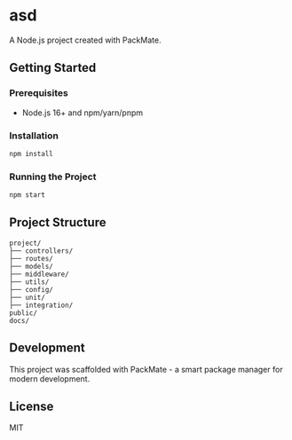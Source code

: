 # asd

A Node.js project created with PackMate.

## Getting Started

### Prerequisites
- Node.js 16+ and npm/yarn/pnpm

### Installation
```bash
npm install
```

### Running the Project
```bash
npm start
```

## Project Structure

```
project/
├── controllers/
├── routes/
├── models/
├── middleware/
├── utils/
├── config/
├── unit/
├── integration/
public/
docs/
```

## Development

This project was scaffolded with PackMate - a smart package manager for modern development.

## License

MIT
